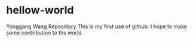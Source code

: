 # hellow-world
Yonggang Wang Reposiitory
This is my first use of github. I hope to make some contribution to ths world.
